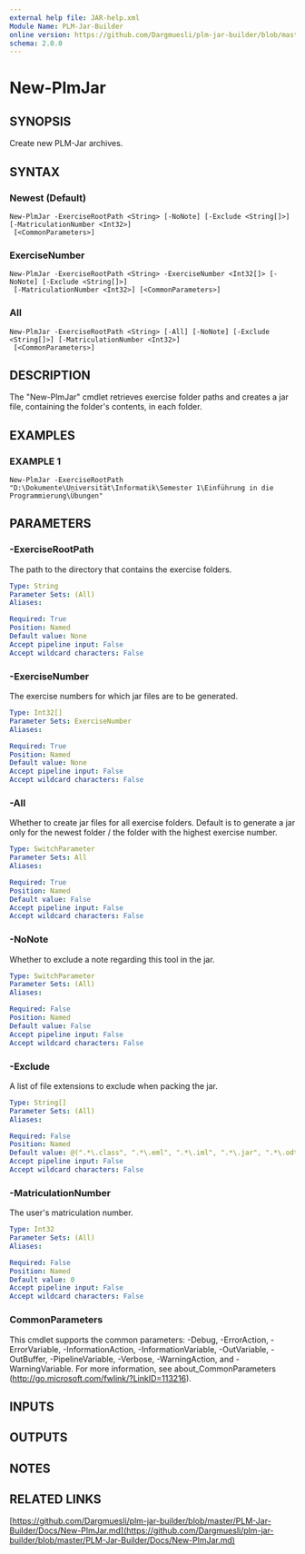 ```yaml
---
external help file: JAR-help.xml
Module Name: PLM-Jar-Builder
online version: https://github.com/Dargmuesli/plm-jar-builder/blob/master/PLM-Jar-Builder/Docs/New-PlmJar.md
schema: 2.0.0
---
```


# New-PlmJar

## SYNOPSIS
Create new PLM-Jar archives.

## SYNTAX

### Newest (Default)
```
New-PlmJar -ExerciseRootPath <String> [-NoNote] [-Exclude <String[]>] [-MatriculationNumber <Int32>]
 [<CommonParameters>]
```

### ExerciseNumber
```
New-PlmJar -ExerciseRootPath <String> -ExerciseNumber <Int32[]> [-NoNote] [-Exclude <String[]>]
 [-MatriculationNumber <Int32>] [<CommonParameters>]
```

### All
```
New-PlmJar -ExerciseRootPath <String> [-All] [-NoNote] [-Exclude <String[]>] [-MatriculationNumber <Int32>]
 [<CommonParameters>]
```

## DESCRIPTION
The "New-PlmJar" cmdlet retrieves exercise folder paths and creates a jar file, containing the folder's contents, in each folder.

## EXAMPLES

### EXAMPLE 1
```
New-PlmJar -ExerciseRootPath "D:\Dokumente\Universität\Informatik\Semester 1\Einführung in die Programmierung\Übungen"
```

## PARAMETERS

### -ExerciseRootPath
The path to the directory that contains the exercise folders.

```yaml
Type: String
Parameter Sets: (All)
Aliases:

Required: True
Position: Named
Default value: None
Accept pipeline input: False
Accept wildcard characters: False
```

### -ExerciseNumber
The exercise numbers for which jar files are to be generated.

```yaml
Type: Int32[]
Parameter Sets: ExerciseNumber
Aliases:

Required: True
Position: Named
Default value: None
Accept pipeline input: False
Accept wildcard characters: False
```

### -All
Whether to create jar files for all exercise folders.
Default is to generate a jar only for the newest folder / the folder with the highest exercise number.

```yaml
Type: SwitchParameter
Parameter Sets: All
Aliases:

Required: True
Position: Named
Default value: False
Accept pipeline input: False
Accept wildcard characters: False
```

### -NoNote
Whether to exclude a note regarding this tool in the jar.

```yaml
Type: SwitchParameter
Parameter Sets: (All)
Aliases:

Required: False
Position: Named
Default value: False
Accept pipeline input: False
Accept wildcard characters: False
```

### -Exclude
A list of file extensions to exclude when packing the jar.

```yaml
Type: String[]
Parameter Sets: (All)
Aliases:

Required: False
Position: Named
Default value: @(".*\.class", ".*\.eml", ".*\.iml", ".*\.jar", ".*\.odt", ".*\.odg", ".*\.ods", ".*\.old", "[^\\]+\\\.idea\\.*", ".*\\In\.java", "[^\\]+\\out\\.*", ".*\\Out\.java")
Accept pipeline input: False
Accept wildcard characters: False
```

### -MatriculationNumber
The user's matriculation number.

```yaml
Type: Int32
Parameter Sets: (All)
Aliases:

Required: False
Position: Named
Default value: 0
Accept pipeline input: False
Accept wildcard characters: False
```

### CommonParameters
This cmdlet supports the common parameters: -Debug, -ErrorAction, -ErrorVariable, -InformationAction, -InformationVariable, -OutVariable, -OutBuffer, -PipelineVariable, -Verbose, -WarningAction, and -WarningVariable.
For more information, see about_CommonParameters (http://go.microsoft.com/fwlink/?LinkID=113216).

## INPUTS

## OUTPUTS

## NOTES

## RELATED LINKS

[https://github.com/Dargmuesli/plm-jar-builder/blob/master/PLM-Jar-Builder/Docs/New-PlmJar.md](https://github.com/Dargmuesli/plm-jar-builder/blob/master/PLM-Jar-Builder/Docs/New-PlmJar.md)

